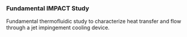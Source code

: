 ### Fundamental IMPACT Study
Fundamental thermofluidic study to characterize heat transfer and flow through a jet impingement cooling device.
